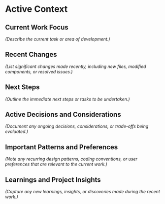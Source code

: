 # Active Context

## Current Work Focus

*(Describe the current task or area of development.)*

## Recent Changes

*(List significant changes made recently, including new files, modified components, or resolved issues.)*

## Next Steps

*(Outline the immediate next steps or tasks to be undertaken.)*

## Active Decisions and Considerations

*(Document any ongoing decisions, considerations, or trade-offs being evaluated.)*

## Important Patterns and Preferences

*(Note any recurring design patterns, coding conventions, or user preferences that are relevant to the current work.)*

## Learnings and Project Insights

*(Capture any new learnings, insights, or discoveries made during the recent work.)*
